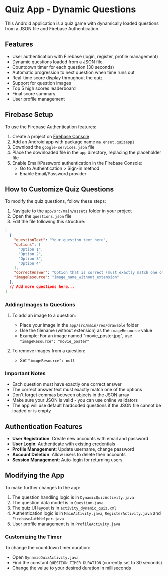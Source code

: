 # Quiz App - Dynamic Questions

This Android application is a quiz game with dynamically loaded questions from a JSON file and Firebase Authentication.

## Features

- User authentication with Firebase (login, register, profile management)
- Dynamic questions loaded from a JSON file
- Countdown timer for each question (30 seconds)
- Automatic progression to next question when time runs out
- Real-time score display throughout the quiz
- Support for question images
- Top 5 high scores leaderboard
- Final score summary
- User profile management

## Firebase Setup

To use the Firebase Authentication features:

1. Create a project on [Firebase Console](https://console.firebase.google.com/)
2. Add an Android app with package name `ma.enset.quizapp1`
3. Download the `google-services.json` file
4. Place the downloaded file in the `app` directory, replacing the placeholder file
5. Enable Email/Password authentication in the Firebase Console:
   - Go to Authentication > Sign-in method
   - Enable Email/Password provider

## How to Customize Quiz Questions

To modify the quiz questions, follow these steps:

1. Navigate to the `app/src/main/assets` folder in your project
2. Open the `questions.json` file
3. Edit the file following this structure:

```json
[
  {
    "questionText": "Your question text here",
    "options": [
      "Option 1",
      "Option 2", 
      "Option 3",
      "Option 4"
    ],
    "correctAnswer": "Option that is correct (must exactly match one of the options)",
    "imageResource": "image_name_without_extension"
  },
  // Add more questions here...
]
```

### Adding Images to Questions

1. To add an image to a question:
   - Place your image in the `app/src/main/res/drawable` folder
   - Use the filename (without extension) as the `imageResource` value
   - Example: For an image named "movie_poster.jpg", use `"imageResource": "movie_poster"`

2. To remove images from a question:
   - Set `"imageResource": null`

### Important Notes

- Each question must have exactly one correct answer
- The correct answer text must exactly match one of the options
- Don't forget commas between objects in the JSON array
- Make sure your JSON is valid - you can use online validators
- The app will use default hardcoded questions if the JSON file cannot be loaded or is empty

## Authentication Features

- **User Registration**: Create new accounts with email and password
- **User Login**: Authenticate with existing credentials
- **Profile Management**: Update username, change password
- **Account Deletion**: Allow users to delete their accounts
- **Session Management**: Auto-login for returning users

## Modifying the App

To make further changes to the app:

1. The question handling logic is in `DynamicQuizActivity.java`
2. The question data model is in `Question.java`
3. The quiz UI layout is in `activity_dynamic_quiz.xml`
4. Authentication logic is in `MainActivity.java`, `RegisterActivity.java` and `FirebaseAuthHelper.java`
5. User profile management is in `ProfileActivity.java`

### Customizing the Timer

To change the countdown timer duration:
- Open `DynamicQuizActivity.java`
- Find the constant `QUESTION_TIMER_DURATION` (currently set to 30 seconds)
- Change the value to your desired duration in milliseconds 